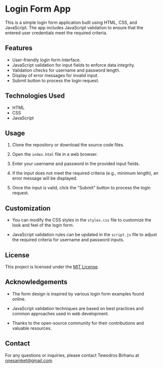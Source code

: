 # Login Form App

This is a simple login form application built using HTML, CSS, and JavaScript. The app includes JavaScript validation to ensure that the entered user credentials meet the required criteria.

## Features

- User-friendly login form interface.
- JavaScript validation for input fields to enforce data integrity.
- Validation checks for username and password length.
- Display of error messages for invalid input.
- Submit button to process the login request.

## Technologies Used

- HTML
- CSS
- JavaScript

## Usage

1. Clone the repository or download the source code files.

2. Open the `index.html` file in a web browser.

3. Enter your username and password in the provided input fields.

4. If the input does not meet the required criteria (e.g., minimum length), an error message will be displayed.

5. Once the input is valid, click the "Submit" button to process the login request.

## Customization

- You can modify the CSS styles in the `styles.css` file to customize the look and feel of the login form.

- JavaScript validation rules can be updated in the `script.js` file to adjust the required criteria for username and password inputs.

## License

This project is licensed under the [MIT License](LICENSE).

## Acknowledgements

- The form design is inspired by various login form examples found online.

- JavaScript validation techniques are based on best practices and common approaches used in web development.

- Thanks to the open-source community for their contributions and valuable resources.

## Contact

For any questions or inquiries, please contact Tewodros Birhanu at onesamket@gmail.com.
